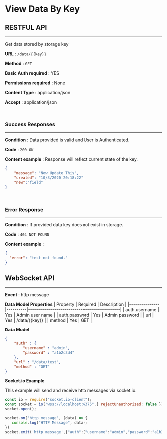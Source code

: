 # View Data By Key

## RESTFUL API
---  
Get data stored by storage key

**URL** : `/data/{{key}}`

**Method** : `GET`

**Basic Auth required** : YES

**Permissions required** : None

**Content Type** : application/json

**Accept** : application/json
  
<br />

### Success Responses
---
**Condition** : Data provided is valid and User is Authenticated.

**Code** : `200 OK`

**Content example** : Response will reflect current state of the key. 

```json
{
    "message": "Now Update This",
    "created": "10/3/2020 20:18:22",
    "new":"field"
}
```
<br />

### Error Response
---  
**Condition** : If provided data key does not exist in storage.

**Code** : `404 NOT FOUND`

**Content example** :

```json
{
  "error": "test not found."
}
```

## WebSocket API
---

**Event** : http message

**Data Model Properties**
| Property      | Required | Description                                  |
|---------------|----------|----------------------------------------------|
| auth.username | Yes      | Admin user name                              |
| auth.password | Yes      | Admin password                               |
| url           | Yes      | /data/{{key}}                                |
| method        | Yes      | GET                                          |


**Data Model**
```json
{
    "auth" : { 
        "username" : "admin", 
        "password" : "a1b2c3d4" 
    },
    "url" : "/data/test", 
    "method" : "GET"
}
```

**Socket.io Example**

This example will send and receive http messages via socket.io.

```js
const io = require("socket.io-client");
const socket = io("wss://localhost:6375",{ rejectUnauthorized: false });
socket.open();

socket.on('http message', (data) => {
   console.log("HTTP Message", data);
})
socket.emit('http message',{"auth":{"username":"admin","password":"a1b2c3d4"},"url":"/data/test","method":"GET"})
```